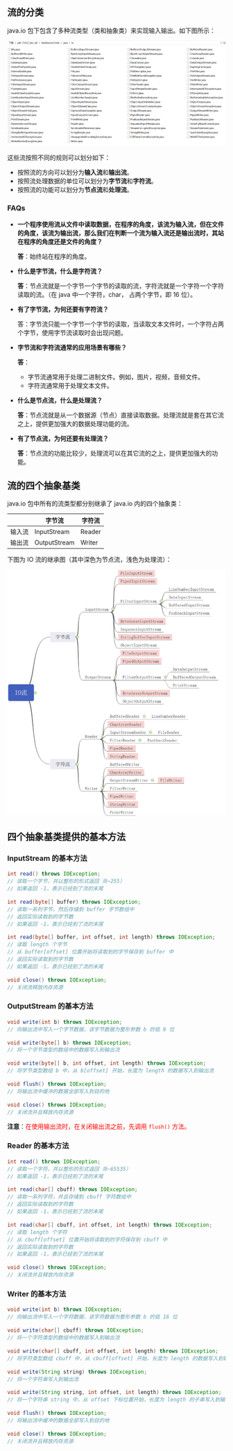 ## 流的分类

java.io 包下包含了多种流类型（类和抽象类）来实现输入输出。如下图所示：

![](01.assets/io.png)

这些流按照不同的规则可以划分如下：

- 按照流的方向可以划分为**输入流**和**输出流**。
- 按照流处理数据的单位可以划分为**字节流**和**字符流**。
- 按照流的功能可以划分为**节点流**和**处理流**。

### FAQs

- **一个程序使用流从文件中读取数据，在程序的角度，该流为输入流，但在文件的角度，该流为输出流，那么我们在判断一个流为输入流还是输出流时，其站在程序的角度还是文件的角度？**

  **答**：始终站在程序的角度。

- **什么是字节流，什么是字符流？**

  **答**：节点流就是一个字节一个字节的读取的流，字符流就是一个字符一个字符读取的流。（在 java 中一个字符，char， 占两个字节，即 16 位）。

- **有了字节流，为何还要有字符流？**

  答：字节流只能一个字节一个字节的读取，当读取文本文件时，一个字符占两个字节，使用字节流读取时会出现问题。

- **字节流和字符流通常的应用场景有哪些？**

  **答**：

  - 字节流通常用于处理二进制文件。例如，图片，视频，音频文件。
  - 字符流通常用于处理文本文件。

- **什么是节点流，什么是处理流？**

  **答**：节点流就是从一个数据源（节点）直接读取数据。处理流就是套在其它流之上，提供更加强大的数据处理功能的流。

- **有了节点流，为何还要有处理流？**

  **答**：节点流的功能比较少，处理流可以在其它流的之上，提供更加强大的功能。

## 流的四个抽象基类

java.io 包中所有的流类型都分别继承了 java.io 内的四个抽象类：

|        | 字节流       | 字符流 |
| ------ | ------------ | ------ |
| 输入流 | InputStream  | Reader |
| 输出流 | OutputStream | Writer |

下图为 IO 流的继承图（其中深色为节点流，浅色为处理流）：

![](01.assets/io-extend.png)

## 四个抽象基类提供的基本方法

### InputStream 的基本方法

```java
int read() throws IOException;
// 读取一个字节，并以整形的形式返回（0~255）
// 如果返回 -1，表示已经到了流的末尾
```

```java
int read(byte[] buffer) throws IOException;
// 读取一系列字节，然后存储到 buffer 字节数组中
// 返回实际读取到的字节数
// 如果返回 -1，表示已经到了流的末尾
```

```java
int read(byte[] buffer, int offset, int length) throws IOException;
// 读取 length 个字节
// 从 buffer[offset] 位置开始将读取到的字节保存到 buffer 中
// 返回实际读取到的字节数
// 如果返回 -1，表示已经到了流的末尾
```

```java
void close() throws IOException;
// 关闭流释放内存资源
```

### OutputStream 的基本方法

```java
void write(int b) throws IOException;
// 向输出流中写入一个字节数据，该字节数据为整形参数 b 的低 8 位
```

```java
void write(byte[] b) throws IOException;
// 将一个字节类型的数组中的数据写入到输出流
```

```java
void write(byte[] b, int offset, int length) throws IOException;
// 将字节类型数组 b 中，从 b[offset] 开始，长度为 length 的数据写入到输出流
```

```java
void flush() throws IOException;
// 将输出流中缓冲的数据全部写入到目的地
```

```java
void close() throws IOException;
// 关闭流并且释放内存资源
```

**注意**：<font color="red">在使用输出流时，在关闭输出流之前，先调用 `flush()` 方法。</font>

### Reader 的基本方法

```java
int read() throws IOException;
// 读取一个字符，并以整形的形式返回（0~65535）
// 如果返回 -1，表示已经到了流的末尾
```

```java
int read(char[] cbuff) throws IOException;
// 读取一系列字符，并且存储到 cbuff 字符数组中
// 返回实际读取到的字符数
// 如果返回 -1，表示已经到了流的末尾
```

```java
int read(char[] cbuff, int offset, int length) throws IOException;
// 读取 length 个字符
// 从 cbuff[offset] 位置开始将读取到的字符保存到 cbuff 中
// 返回实际读取到的字符数
// 如果返回 -1，表示已经到了流的末尾
```

```java
void close() throws IOException;
// 关闭流并且释放内存资源
```

### Writer 的基本方法

```java
void write(int b) throws IOException;
// 向输出流中写入一个字符数据，该字符数据为整形参数 b 的低 16 位
```

```java
void write(char[] cbuff) throws IOException;
// 将一个字符类型的数组中的数据写入到输出流
```

```java
void write(char[] cbuff, int offset, int length) throws IOException;
// 将字符类型数组 cbuff 中，从 cbuff[offset] 开始，长度为 length 的数据写入到输出流
```

```java
void write(String string) throws IOException;
// 将一个字符串写入到输出流
```

```java
void write(String string, int offset, int length) throws IOException;
// 将一个字符串 string 中，从 offset 下标位置开始，长度为 length 的子串写入到输出流
```

```java
void flush() throws IOException;
// 将输出流中缓冲的数据全部写入到目的地
```

```java
void close() throws IOException;
// 关闭流并且释放内存资源
```

